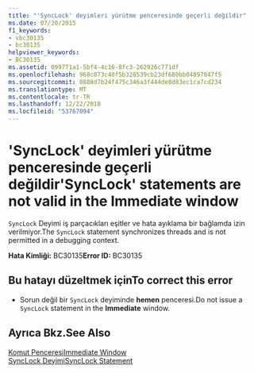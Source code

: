```yaml
---
title: "'SyncLock' deyimleri yürütme penceresinde geçerli değildir"
ms.date: 07/20/2015
f1_keywords:
- vbc30135
- bc30135
helpviewer_keywords:
- BC30135
ms.assetid: 099771a1-5bf4-4c16-8fc3-262926c771df
ms.openlocfilehash: 968c073c40f5b328539cb23df680bb04897847f5
ms.sourcegitcommit: 0888d7b24f475c346a3f444de8d83ec1ca7cd234
ms.translationtype: MT
ms.contentlocale: tr-TR
ms.lasthandoff: 12/22/2018
ms.locfileid: "53767094"
---
```

# <a name="synclock-statements-are-not-valid-in-the-immediate-window"></a><span data-ttu-id="cccf7-102">'SyncLock' deyimleri yürütme penceresinde geçerli değildir</span><span class="sxs-lookup"><span data-stu-id="cccf7-102">'SyncLock' statements are not valid in the Immediate window</span></span>
<span data-ttu-id="cccf7-103">`SyncLock` Deyimi iş parçacıkları eşitler ve hata ayıklama bir bağlamda izin verilmiyor.</span><span class="sxs-lookup"><span data-stu-id="cccf7-103">The `SyncLock` statement synchronizes threads and is not permitted in a debugging context.</span></span>  
  
 <span data-ttu-id="cccf7-104">**Hata Kimliği:** BC30135</span><span class="sxs-lookup"><span data-stu-id="cccf7-104">**Error ID:** BC30135</span></span>  
  
## <a name="to-correct-this-error"></a><span data-ttu-id="cccf7-105">Bu hatayı düzeltmek için</span><span class="sxs-lookup"><span data-stu-id="cccf7-105">To correct this error</span></span>  
  
-   <span data-ttu-id="cccf7-106">Sorun değil bir `SyncLock` deyiminde **hemen** penceresi.</span><span class="sxs-lookup"><span data-stu-id="cccf7-106">Do not issue a `SyncLock` statement in the **Immediate** window.</span></span>  
  
## <a name="see-also"></a><span data-ttu-id="cccf7-107">Ayrıca Bkz.</span><span class="sxs-lookup"><span data-stu-id="cccf7-107">See Also</span></span>  
 [<span data-ttu-id="cccf7-108">Komut Penceresi</span><span class="sxs-lookup"><span data-stu-id="cccf7-108">Immediate Window</span></span>](/visualstudio/ide/reference/immediate-window)  
 [<span data-ttu-id="cccf7-109">SyncLock Deyimi</span><span class="sxs-lookup"><span data-stu-id="cccf7-109">SyncLock Statement</span></span>](../../visual-basic/language-reference/statements/synclock-statement.md)
